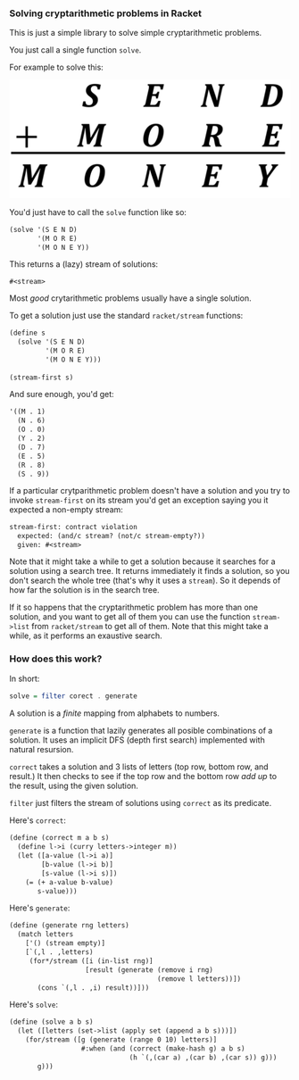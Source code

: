 ### Solving cryptarithmetic problems in Racket

This is just a simple library to solve simple cryptarithmetic problems. 

You just call a single function `solve`. 

For example to solve this: 

![SEND + MORE = MONEY](send.png)

You'd just have to call the `solve` function like so:

```racket 
(solve '(S E N D)
       '(M O R E)
       '(M O N E Y))
```

This returns a (lazy) stream of solutions: 

```racket
#<stream>
```

Most *good* crytarithmetic problems usually have a single solution. 

To get a solution just use the standard `racket/stream` functions: 


```racket 
(define s
  (solve '(S E N D)
         '(M O R E)
         '(M O N E Y)))
         
(stream-first s)
```
And sure enough, you'd get: 

```racket 
'((M . 1)
  (N . 6)
  (O . 0)
  (Y . 2)
  (D . 7)
  (E . 5)
  (R . 8)
  (S . 9))
```
If a particular crytparithmetic problem doesn't have a solution and you 
try to invoke `stream-first` on its stream you'd get an exception saying 
you it expected a non-empty stream:

```racket
stream-first: contract violation
  expected: (and/c stream? (not/c stream-empty?))
  given: #<stream>   
```

Note that it might take a while to get a solution because it searches
for a solution using a search tree. It returns immediately it finds a 
solution, so you don't search the whole tree (that's why it uses a `stream`).
So it depends of how far the solution is in the search tree.

If it so happens that the cryptarithmetic problem has more than 
one solution, and you want to get all of them you can use the function 
`stream->list` from `racket/stream` to get all of them. Note that this might
take a while, as it performs an exaustive search.

### How does this work? 

In short:

```haskell 
solve = filter corect . generate 
```
A solution is a *finite* mapping from alphabets to numbers.

`generate` is a function that lazily generates all posible combinations 
of a solution. It uses an implicit DFS (depth first search) implemented with natural resursion. 

`correct` takes a solution and 3 lists of letters (top row, bottom row, and result.)
It then checks to see if the top row and the bottom row *add up* to the result, using 
the given solution.

`filter` just filters the stream of solutions using `correct` as its predicate.

Here's `correct`:

```racket
(define (correct m a b s)
  (define l->i (curry letters->integer m))
  (let ([a-value (l->i a)]
        [b-value (l->i b)]
        [s-value (l->i s)])
    (= (+ a-value b-value)
       s-value)))
```
Here's `generate`: 

```racket
(define (generate rng letters)
  (match letters
    ['() (stream empty)]
    [`(,l . ,letters)
     (for*/stream ([i (in-list rng)]
                   [result (generate (remove i rng)
                                     (remove l letters))])
       (cons `(,l . ,i) result))]))
```
Here's `solve`: 

```racket
(define (solve a b s)
  (let ([letters (set->list (apply set (append a b s)))])
    (for/stream ([g (generate (range 0 10) letters)]
                  #:when (and (correct (make-hash g) a b s)
                              (h `(,(car a) ,(car b) ,(car s)) g)))
       g)))
```
